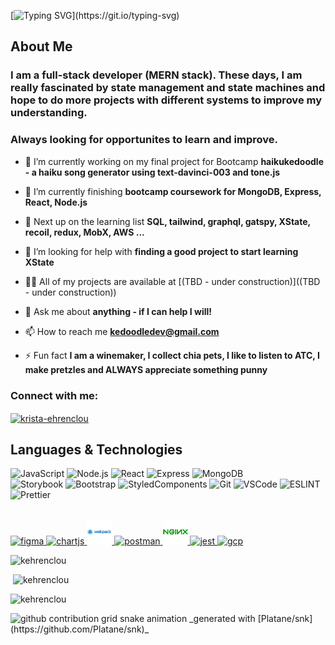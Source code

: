 <p align="center">
  
[![Typing SVG](https://readme-typing-svg.demolab.com?font=Quicksand&size=32&weight=700&duration=3500&pause=300&repeat=false&color=3700b3&center=false&vCenter=true&multiline=true&width=550&height=90&lines=Aloha!+My+name+is+Krista+Ehrenclou!;I+like+to+follow+where+curiosity+leads...;)](https://git.io/typing-svg)
</p>  

  ## About Me
  ###  I am a full-stack developer (MERN stack). These days, I am really fascinated by state management and state machines and hope to do more projects with different systems to improve my understanding.  
  ### Always looking for opportunites to learn and improve.
  
 - 🔭 I’m currently working on my final project for Bootcamp **haikukedoodle - a haiku song generator using text-davinci-003 and tone.js**

- 🌱 I’m currently finishing **bootcamp coursework for MongoDB, Express, React, Node.js**

- 🌱 Next up on the learning list **SQL, tailwind, graphql, gatspy, XState, recoil, redux, MobX, AWS ...**

- 🤝 I’m looking for help with **finding a good project to start learning XState**

- 👨‍💻 All of my projects are available at [(TBD - under construction)]((TBD - under construction))

- 💬 Ask me about **anything - if I can help I will!**

- 📫 How to reach me **kedoodledev@gmail.com**

- ⚡ Fun fact **I am a winemaker, I collect chia pets, I like to listen to ATC, I make pretzles and ALWAYS appreciate something punny**

<h3 align="left">Connect with me:</h3>
<p align="left">
<a href="https://linkedin.com/in/krista-ehrenclou" target="blank"><img align="center" src="https://raw.githubusercontent.com/rahuldkjain/github-profile-readme-generator/master/src/images/icons/Social/linked-in-alt.svg" alt="krista-ehrenclou" height="30" width="40" /></a>
</p>

 ## Languages & Technologies

![JavaScript](https://img.shields.io/badge/-JavaScript-000?style=for-the-badge&logo=JavaScript)
![Node.js](https://img.shields.io/badge/-Node.js-000?style=for-the-badge&logo=node.js)
![React](https://img.shields.io/badge/-React-000?style=for-the-badge&logo=React) 
![Express](https://img.shields.io/badge/-Express.js-000?style=for-the-badge&logo=express)
![MongoDB](https://img.shields.io/badge/-MongoDB-000?style=for-the-badge&logo=mongodb) <br/>
![Storybook](https://img.shields.io/badge/Storybook-000?style=for-the-badge&logo=storybook)
![Bootstrap](https://img.shields.io/badge/Bootstrap-000?style=for-the-badge&logo=bootstrap)
![StyledComponents](https://img.shields.io/badge/Styled_Components-000?style=for-the-badge&logo=styled-components)
![Git](https://img.shields.io/badge/-Git-000?style=for-the-badge&logo=git)
![VSCode](https://img.shields.io/badge/Visual_Studio-000?style=for-the-badge&logo=visual%20studio&logoColor=5C2D91)
![ESLINT](https://img.shields.io/badge/eslint-000?style=for-the-badge&logo=eslint&logo)
 ![Prettier](https://img.shields.io/badge/prettier-1A2C34?style=for-the-badge&logo=prettier&logoColor=F7BA3E)  
 <div>&nbsp;</div>
 <a href="https://www.figma.com/" target="_blank" rel="noreferrer"> <img src="https://www.vectorlogo.zone/logos/figma/figma-icon.svg" alt="figma" width="40" height="40"/> </a> 
 <a href="https://www.chartjs.org" target="_blank" rel="noreferrer"> <img src="https://www.chartjs.org/media/logo-title.svg" alt="chartjs" width="40" height="40"/> </a> 
 <a href="https://webpack.js.org" target="_blank" rel="noreferrer"> <img src="https://raw.githubusercontent.com/devicons/devicon/d00d0969292a6569d45b06d3f350f463a0107b0d/icons/webpack/webpack-original-wordmark.svg" alt="webpack" width="40" height="40"/> </a> 
 <a href="https://postman.com" target="_blank" rel="noreferrer"> <img src="https://www.vectorlogo.zone/logos/getpostman/getpostman-icon.svg" alt="postman" width="40" height="40"/> </a> 
  <a href="https://www.nginx.com" target="_blank" rel="noreferrer"> <img src="https://raw.githubusercontent.com/devicons/devicon/master/icons/nginx/nginx-original.svg" alt="nginx" width="40" height="40"/> </a> 
 <a href="https://jestjs.io" target="_blank" rel="noreferrer"> <img src="https://www.vectorlogo.zone/logos/jestjsio/jestjsio-icon.svg" alt="jest" width="40" height="40"/> </a> 
 <a href="https://cloud.google.com" target="_blank" rel="noreferrer"> <img src="https://www.vectorlogo.zone/logos/google_cloud/google_cloud-icon.svg" alt="gcp" width="40" height="40"/> </a> 
 
 
  
  <p align="left"><img src="https://github-readme-stats.vercel.app/api/top-langs?username=kehrenclou&show_icons=true&theme=tokyonight&locale=en&layout=compact&hide=jupyter%20notebook" alt="kehrenclou" /></p>

<p align="left">&nbsp;<img src="https://github-readme-stats.vercel.app/api?username=kehrenclou&show_icons=true&theme=tokyonight&locale=en&count_private=true&include_all_commits=true" alt="kehrenclou" /></p>

<p align="left"><img src="https://github-readme-streak-stats.herokuapp.com/?user=kehrenclou&&theme=tokyonight" alt="kehrenclou" /></p>
</div>
  
   <picture>
  <img alt="github contribution grid snake animation" src="https://raw.githubusercontent.com/kehrenclou/kehrenclou/output/github-contribution-grid-snake.svg">
 </picture> 
  _generated with [Platane/snk](https://github.com/Platane/snk)_
  

<!-- [![Typing SVG](https://readme-typing-svg.demolab.com?font=Quicksand&weight=700&duration=3500&pause=300&repeat=false&color=0a0047&center=false&vCenter=true&multiline=false&width=550&height=40&lines=Aloha!+My+name+is+Krista!;I+like+to+see+where+curiosity+leads.;I+like+to+make+things.;I+am+a+winemaker.;I+am+a+Full+Stack+Developer.;Always+open+to+learn+something+new.;Get+in+Touch!;Let's+create+something+amazing+together!)](https://git.io/typing-svg) -->
<!--


**kehrenclou/kehrenclou** is a ✨ _special_ ✨ repository because its `README.md` (this file) appears on your GitHub profile.



Here are some ideas to get you started:

- 🔭 I’m currently working on ...
- 🌱 I’m currently learning ...
- 👯 I’m looking to collaborate on ...
- 🤔 I’m looking for help with ...
- 💬 Ask me about ...
- 📫 How to reach me: ...
- 😄 Pronouns: ...
- ⚡ Fun fact: ...
-->
